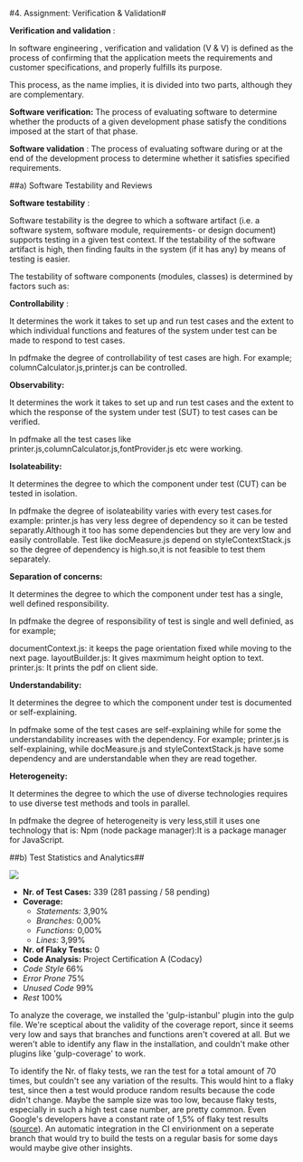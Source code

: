 #4. Assignment: Verification & Validation#

**Verification and validation** :

In software engineering , verification and validation (V &amp; V) is defined as the process of confirming that the application meets the requirements and customer specifications, and properly fulfills its purpose.

This process, as the name implies, it is divided into two parts, although they are complementary.

**Software verification:** The process of evaluating software to determine whether the products of a given development phase satisfy the conditions imposed at the start of that phase.

**Software validation** : The process of evaluating software during or at the end of the development process to determine whether it satisfies specified requirements.

##a) Software Testability and Reviews

**Software testability** :

Software testability is the degree to which a software artifact (i.e. a software system, software module, requirements- or design document) supports testing in a given test context. If the testability of the software artifact is high, then finding faults in the system (if it has any) by means of testing is easier.

The testability of software components (modules, classes) is determined by factors such as:

**Controllability** :

It determines the work it takes to set up and run test cases and the extent to which individual functions and features of the system under test can be made to respond to test cases.

In pdfmake the degree of controllability of test cases are high. For example; columnCalculator.js,printer.js can be controlled.

**Observability:**

It determines the work it takes to set up and run test cases and the extent to which the response of the system under test (SUT) to test cases can be verified.

In pdfmake all the test cases like printer.js,columnCalculator.js,fontProvider.js etc were working.

**Isolateability:**

It determines the degree to which the component under test (CUT) can be tested in isolation.

In pdfmake the degree of isolateability varies with every test cases.for example:                              printer.js has very less degree of dependency so it can be tested separatly.Although it too has some dependencies but they are very low and easily controllable.                                                                                  Test like docMeasure.js depend on styleContextStack.js so the degree of dependency is high.so,it is not feasible to test them separately.

**Separation of concerns:**

It determines the degree to which the component under test has a single, well defined responsibility.

In pdfmake the degree of responsibility of test is single and well definied, as for example;

documentContext.js:                                                                                                                                                             it keeps the page orientation fixed while moving to the next page.                                                    layoutBuilder.js:                                                                                                                                                               It gives maxmimum height option to text.                                                                                                           printer.js:                                                                                                                                                                             It prints the pdf on client side.

**Understandability:**

It determines the degree to which the component under test is documented or self-explaining.

In pdfmake some of the test cases are self-explaining while for some the understandability increases with the dependency. For example;                       printer.js is self-explaining, while docMeasure.js and styleContextStack.js have some dependency and are understandable when they are read together.

**Heterogeneity:**

It determines the degree to which the use of diverse technologies requires to use diverse test methods and tools in parallel.

In pdfmake the degree of heterogeneity is very less,still it uses one technology that is:                           Npm (node package manager):It is a package manager for JavaScript.

##b) Test Statistics and Analytics##

![](https://github.com/joaopedrofump/pdfmake-1/blob/master/ESOF-Docs/test-coverage.png)

- **Nr. of Test Cases:**
339 (281 passing / 58 pending)
- **Coverage:**
  - *Statements:* 3,90%
  - *Branches:* 0,00%
  - *Functions:* 0,00%
  - *Lines:* 3,99%
- **Nr. of Flaky Tests:** 0
- **Code Analysis:** Project Certification A (Codacy)
 - *Code Style* 66%
 - *Error Prone* 75%
 - *Unused Code* 99%
 - *Rest* 100%


To analyze the coverage, we installed the 'gulp-istanbul' plugin into the gulp file. We're sceptical about the validity of the coverage report, since it seems very low and says that branches and functions aren't covered at all. But we weren't able to identify any flaw in the installation, and couldn't make other plugins like 'gulp-coverage' to work.

To identify the Nr. of flaky tests, we ran the test for a total amount of 70 times, but couldn't see any variation of the results. This would hint to a flaky test, since then a test would produce random results because the code didn't change.
Maybe the sample size was too low, because flaky tests, especially in such a high test case number, are pretty common. Even Google's developers have a constant rate of 1,5% of flaky test results ([source](https://www.google.com)). An automatic integration in the CI envirionment on a seperate branch that would try to build the tests on a regular basis for some days would maybe give other insights.
